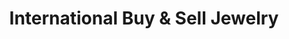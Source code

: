 ---
title: "International Buy & Sell Jewelry"
url: /milwaukee/international-buy-und-sell-jewelry/
shop: Schmuck
---